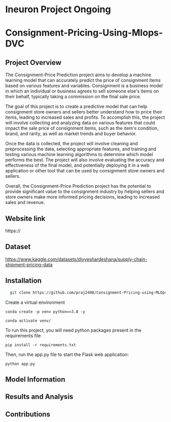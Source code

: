 # Ineuron Project Ongoing

# Consignment-Pricing-Using-Mlops-DVC
## Project Overview
The Consignment-Price Prediction project aims to develop a machine learning model that can accurately predict the price of consignment items based on various features and variables. Consignment is a business model in which an individual or business agrees to sell someone else's items on their behalf, typically taking a commission on the final sale price.

The goal of this project is to create a predictive model that can help consignment store owners and sellers better understand how to price their items, leading to increased sales and profits. To accomplish this, the project will involve collecting and analyzing data on various features that could impact the sale price of consignment items, such as the item's condition, brand, and rarity, as well as market trends and buyer behavior.

Once the data is collected, the project will involve cleaning and preprocessing the data, selecting appropriate features, and training and testing various machine learning algorithms to determine which model performs the best. The project will also involve evaluating the accuracy and effectiveness of the final model, and potentially deploying it in a web application or other tool that can be used by consignment store owners and sellers.

Overall, the Consignment-Price Prediction project has the potential to provide significant value to the consignment industry by helping sellers and store owners make more informed pricing decisions, leading to increased sales and revenue.

## Website link
https://

## Dataset
https://www.kaggle.com/datasets/divyeshardeshana/supply-chain-shipment-pricing-data

## Installation
```bash
  git clone https://github.com/praj2408/Consignment-Pricing-using-MLOps-DVC
```
Create a virtual environment
```
conda create -p venv python==3.8 -y
```
```
conda activate venv/
```
To run this project, you will need python packages present in the requirements file
```
pip install -r requirements.txt
```
Then, run the app.py file to start the Flask web application:
```
python app.py
```
## Model Information

## Results and Analysis

## Contributions

